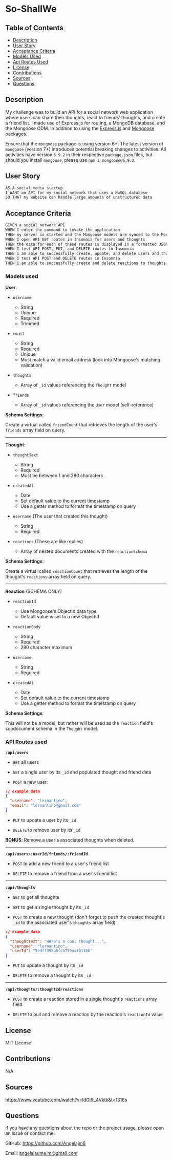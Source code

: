 # So-ShallWe

## Table of Contents

- [Description](#Description)
- [User Story](#UserStory)
- [Acceptance Criteria](#AcceptanceCriteria)
- [Models Used](#ModelsUsed)
- [Api Routes Used](##APIRoutesUsed)
- [License](#License)
- [Contributions](#Contributions)
- [Sources](#Sources)
- [Questions](#Questions)

## Description

My challenge was to build an API for a social network web application where users can share their thoughts, react to friends’ thoughts, and create a friend list. I made use of Express.js for routing, a MongoDB database, and the Mongoose ODM. In addition to using the [Express.js](https://www.npmjs.com/package/express) and [Mongoose](https://www.npmjs.com/package/mongoose) packages.

Ensure that the `mongoose` package is using version 6+. The latest version of `mongoose` (version 7+) introduces potential breaking changes to activities. All activities have version `6.9.2` in their respective `package.json` files, but should you install `mongoose`, please use `npm i mongoose@6.9.2`.


## User Story

```md
AS A social media startup
I WANT an API for my social network that uses a NoSQL database
SO THAT my website can handle large amounts of unstructured data
```

## Acceptance Criteria

```md
GIVEN a social network API
WHEN I enter the command to invoke the application
THEN my server is started and the Mongoose models are synced to the MongoDB database
WHEN I open API GET routes in Insomnia for users and thoughts
THEN the data for each of these routes is displayed in a formatted JSON
WHEN I test API POST, PUT, and DELETE routes in Insomnia
THEN I am able to successfully create, update, and delete users and thoughts in my database
WHEN I test API POST and DELETE routes in Insomnia
THEN I am able to successfully create and delete reactions to thoughts and add and remove friends to a user’s friend list
```

### Models used

**User**:

- `username`

  - String
  - Unique
  - Required
  - Trimmed

- `email`

  - String
  - Required
  - Unique
  - Must match a valid email address (look into Mongoose's matching validation)

- `thoughts`

  - Array of `_id` values referencing the `Thought` model

- `friends`
  - Array of `_id` values referencing the `User` model (self-reference)

**Schema Settings**:

Create a virtual called `friendCount` that retrieves the length of the user's `friends` array field on query.

---

**Thought**:

- `thoughtText`

  - String
  - Required
  - Must be between 1 and 280 characters

- `createdAt`

  - Date
  - Set default value to the current timestamp
  - Use a getter method to format the timestamp on query

- `username` (The user that created this thought)

  - String
  - Required

- `reactions` (These are like replies)
  - Array of nested documents created with the `reactionSchema`

**Schema Settings**:

Create a virtual called `reactionCount` that retrieves the length of the thought's `reactions` array field on query.

---

**Reaction** (SCHEMA ONLY)

- `reactionId`

  - Use Mongoose's ObjectId data type
  - Default value is set to a new ObjectId

- `reactionBody`

  - String
  - Required
  - 280 character maximum

- `username`

  - String
  - Required

- `createdAt`
  - Date
  - Set default value to the current timestamp
  - Use a getter method to format the timestamp on query

**Schema Settings**:

This will not be a model, but rather will be used as the `reaction` field's subdocument schema in the `Thought` model.

### API Routes used

**`/api/users`**

- `GET` all users

- `GET` a single user by its `_id` and populated thought and friend data

- `POST` a new user:

```json
// example data
{
  "username": "lernantino",
  "email": "lernantino@gmail.com"
}
```

- `PUT` to update a user by its `_id`

- `DELETE` to remove user by its `_id`

**BONUS**: Remove a user's associated thoughts when deleted.

---

**`/api/users/:userId/friends/:friendId`**

- `POST` to add a new friend to a user's friend list

- `DELETE` to remove a friend from a user's friend list

---

**`/api/thoughts`**

- `GET` to get all thoughts

- `GET` to get a single thought by its `_id`

- `POST` to create a new thought (don't forget to push the created thought's `_id` to the associated user's `thoughts` array field)

```json
// example data
{
  "thoughtText": "Here's a cool thought...",
  "username": "lernantino",
  "userId": "5edff358a0fcb779aa7b118b"
}
```

- `PUT` to update a thought by its `_id`

- `DELETE` to remove a thought by its `_id`

---

**`/api/thoughts/:thoughtId/reactions`**

- `POST` to create a reaction stored in a single thought's `reactions` array field

- `DELETE` to pull and remove a reaction by the reaction's `reactionId` value

## License

MIT License

## Contributions

N/A

## Sources

https://www.youtube.com/watch?v=ldGl6L4Vktk&t=1316s

## Questions

If you have any questions about the repo or the project usage, please open an issue or contact me!

GitHub: https://github.com/Angelajm6

Email: angelajaume.m@gmail.com
